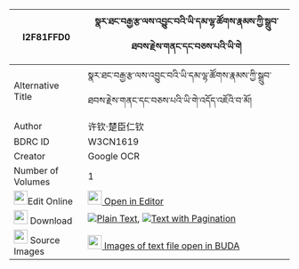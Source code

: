 |I2F81FFD0|སྣར་ཐང་བརྒྱ་རྩ་ལས་འབྱུང་བའི་ཡི་དམ་ལྷ་ཚོགས་རྣམས་ཀྱི་སྒྲུབ་ཐབས་རྗེས་གནང་དང་བཅས་པའི་ཡི་གེ 
| --- | --- 
|Alternative Title |སྣར་ཐང་བརྒྱ་རྩ་ལས་འབྱུང་བའི་ཡི་དམ་ལྷ་ཚོགས་རྣམས་ཀྱི་སྒྲུབ་ཐབས་རྗེས་གནང་དང་བཅས་པའི་ཡི་གེ་འདོད་འཇོའི་བ་མོ།
|Author| 许钦·楚臣仁钦
|BDRC ID | W3CN1619
|Creator | Google OCR
|Number of Volumes| 1
|<img width="25" src="https://img.icons8.com/color/25/000000/edit-property.png">Edit Online| [<img width="25" src="https://avatars.githubusercontent.com/u/45091458?s=200&v=4"> Open in Editor](http://editor.openpecha.org/I2F81FFD0)
|<img width="25" src="https://img.icons8.com/fluent/48/000000/download-2.png"/>  Download | [![](https://img.icons8.com/color/20/000000/txt.png)Plain Text](https://github.com/Openpecha/I2F81FFD0/releases/download/v1/na_ra_tang_gyatsa_la_sa_jungwa_plain_I2F81FFD0.zip), [![](https://img.icons8.com/color/20/000000/txt.png)Text with Pagination](https://github.com/Openpecha/I2F81FFD0/releases/download/v1/na_ra_tang_gyatsa_la_sa_jungwa_pages_I2F81FFD0.zip)
|<img width="25" src="https://img.icons8.com/plasticine/100/000000/pictures-folder.png"/>  Source Images | [<img width="25" src="https://library.bdrc.io/icons/BUDA-small.svg"> Images of text file open in BUDA](https://library.bdrc.io/show/bdr:W3CN1619)
